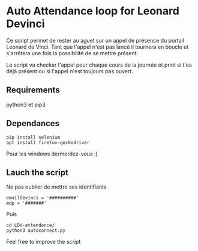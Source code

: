 # Auto Attendance loop for Leonard Devinci

Ce script permet de rester au aguet sur un appel de présence du portail Leonard de Vinci.
Tant que l'appel n'est pas lancé il tournera en boucle et s'arrêtera une fois la possibilité de se mettre présent.

Le script va checker l'appel pour chaque cours de la journée et print si t'es déjà présent ou si l'appel n'est toujours pas ouvert.

## Requirements 

python3 et pip3

## Dependances

```
pip install selenium
apt install firefox-geckodriver
```

Pour les windows dermerdez-vous :)

## Lauch the script

Ne pas oublier de mettre ses identifiants
```
emailDevinci = '##########'
mdp = '#######'
```
Puis
```
cd LDV-attendance/
python3 autoconnect.py
```

Feel free to improve the script